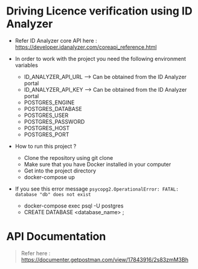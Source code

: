 # Driving Licence verification using ID Analyzer 

- Refer ID Analyzer core API here : https://developer.idanalyzer.com/coreapi_reference.html


- In order to work with the project you need the following environment variables
  - ID_ANALYZER_API_URL --> Can be obtained from the ID Analyzer portal
  - ID_ANALYZER_API_KEY --> Can be obtained from the ID Analyzer portal
  - POSTGRES_ENGINE
  - POSTGRES_DATABASE
  - POSTGRES_USER
  - POSTGRES_PASSWORD
  - POSTGRES_HOST
  - POSTGRES_PORT


- How to run this project ?
  - Clone the repository using git clone
  - Make sure that you have Docker installed in your computer
  - Get into the project directory
  - docker-compose up 

- If you see this error message `psycopg2.OperationalError: FATAL:  database "db" does not exist`
  - docker-compose exec <db> psql -U postgres
  - CREATE DATABASE <database_name> ;


# API Documentation

> Refer here : https://documenter.getpostman.com/view/17843916/2s83zmM3Bh

